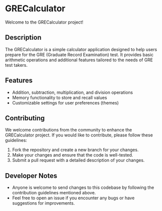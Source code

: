 # GRECalculator

Welcome to the GRECalculator project!

## Description

The GRECalculator is a simple calculator application designed to help users
prepare for the GRE (Graduate Record Examination) test. It provides basic
arithmetic operations and additional features tailored to the needs of GRE test takers.

## Features

- Addition, subtraction, multiplication, and division operations
- Memory functionality to store and recall values
- Customizable settings for user preferences (themes)

## Contributing

We welcome contributions from the community to enhance the GRECalculator project. If you would like to contribute, please follow these guidelines:

1. Fork the repository and create a new branch for your changes.
2. Make your changes and ensure that the code is well-tested.
3. Submit a pull request with a detailed description of your changes.

## Developer Notes

- Anyone is welcome to send changes to this codebase by following the contribution guidelines mentioned above.
- Feel free to open an issue if you encounter any bugs or have suggestions for improvements.
